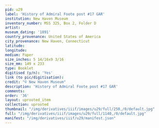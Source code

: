 ```yaml
---
pid: u29
label: 'History of Admiral Foote post #17 GAR'
institution: New Haven Museum
inventory_number: MSS 325, Box 2, Folder D
artist:
museum_dating: '1891'
country_provenance: United States of America
city_provenance: New Haven, Connecticut
latitude:
longitude:
medium: Paper
size_inches: 5 14/16x9 3/16
size_mm: 149 x 233
type: Booklet
digitised (y/n): 'Yes'
link (to pic/digitisation):
credit: "© New Haven Museum"
description: 'History of Admiral Foote post #17 GAR'
comments:
order: '36'
layout: uprooted_item
collection: uprooted
thumbnail: "/img/derivatives/iiif/images/u29/full/250,/0/default.jpg"
full: "/img/derivatives/iiif/images/u29/full/1140,/0/default.jpg"
manifest: "/img/derivatives/iiif/u29/manifest.json"
---
```

